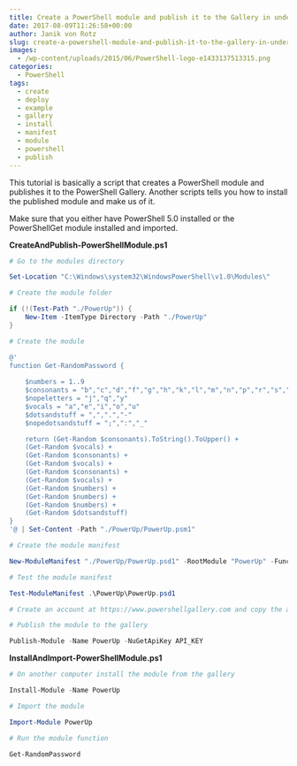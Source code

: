```yaml
---
title: Create a PowerShell module and publish it to the Gallery in under 1 minute
date: 2017-08-09T11:26:58+00:00
author: Janik von Rotz
slug: create-a-powershell-module-and-publish-it-to-the-gallery-in-under-1-minute
images:
  - /wp-content/uploads/2015/06/PowerShell-logo-e1433137513315.png
categories:
  - PowerShell
tags:
  - create
  - deploy
  - example
  - gallery
  - install
  - manifest
  - module
  - powershell
  - publish
---
```

This tutorial is basically a script that creates a PowerShell module and publishes it to the PowerShell Gallery. Another scripts tells you how to install the published module and make us of it.
<!--more-->

Make sure that you either have PowerShell 5.0 installed or the PowerShellGet module installed and imported.

**CreateAndPublish-PowerShellModule.ps1**

```powershell
# Go to the modules directory

Set-Location "C:\Windows\system32\WindowsPowerShell\v1.0\Modules\"

# Create the module folder

if (!(Test-Path "./PowerUp")) {
    New-Item -ItemType Directory -Path "./PowerUp"
}

# Create the module

@'
function Get-RandomPassword {
    
    $numbers = 1..9
    $consonants = "b","c","d","f","g","h","k","l","m","n","p","r","s","t","v","w","x","z"
    $nopeletters = "j","q","y"
    $vocals = "a","e","i","o","u"
    $dotsandstuff = ",",".","-"
    $nopedotsandstuff = ";",":","_"

    return (Get-Random $consonants).ToString().ToUpper() + 
    (Get-Random $vocals) + 
    (Get-Random $consonants) + 
    (Get-Random $vocals) + 
    (Get-Random $consonants) + 
    (Get-Random $vocals) + 
    (Get-Random $numbers) +  
    (Get-Random $numbers) + 
    (Get-Random $numbers) + 
    (Get-Random $dotsandstuff)
}
'@ | Set-Content -Path "./PowerUp/PowerUp.psm1"

# Create the module manifest

New-ModuleManifest "./PowerUp/PowerUp.psd1" -RootModule "PowerUp" -FunctionsToExport Get-RandomPassword -ModuleVersion "1.0.0" -Author "Janik von Rotz" -Description "A collection of useful PowerShell functions."

# Test the module manifest

Test-ModuleManifest .\PowerUp\PowerUp.psd1

# Create an account at https://www.powershellgallery.com and copy the api key from your profile settings.

# Publish the module to the gallery

Publish-Module -Name PowerUp -NuGetApiKey API_KEY
```

**InstallAndImport-PowerShellModule.ps1**

```powershell
# On another computer install the module from the gallery

Install-Module -Name PowerUp

# Import the module

Import-Module PowerUp

# Run the module function

Get-RandomPassword
```